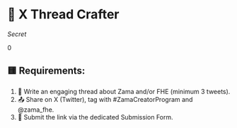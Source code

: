 # 🧵 X Thread Crafter

_Secret_

0

## 🟨 Requirements:
1. 📝 Write an engaging thread about Zama and/or FHE (minimum 3 tweets).
2. 📤 Share on X (Twitter), tag with #ZamaCreatorProgram and @zama_fhe.
3. 🔗 Submit the link via the dedicated Submission Form.
